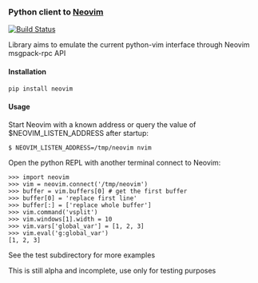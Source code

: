 ### Python client to [Neovim](https://github.com/neovim/neovim)

[![Build Status](https://travis-ci.org/neovim/python-client.svg?branch=master)](https://travis-ci.org/neovim/python-client)

Library aims to emulate the current python-vim interface through Neovim
msgpack-rpc API

#### Installation

```sh
pip install neovim
```

#### Usage

Start Neovim with a known address or query the value of $NEOVIM_LISTEN_ADDRESS
after startup: 

```sh
$ NEOVIM_LISTEN_ADDRESS=/tmp/neovim nvim
```

Open the python REPL with another terminal connect to Neovim:

```
>>> import neovim
>>> vim = neovim.connect('/tmp/neovim')
>>> buffer = vim.buffers[0] # get the first buffer
>>> buffer[0] = 'replace first line'
>>> buffer[:] = ['replace whole buffer']
>>> vim.command('vsplit')
>>> vim.windows[1].width = 10
>>> vim.vars['global_var'] = [1, 2, 3]
>>> vim.eval('g:global_var')
[1, 2, 3]
```

See the test subdirectory for more examples

This is still alpha and incomplete, use only for testing purposes

